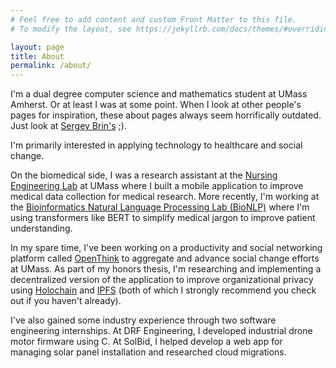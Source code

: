 ```yaml
---
# Feel free to add content and custom Front Matter to this file.
# To modify the layout, see https://jekyllrb.com/docs/themes/#overriding-theme-defaults

layout: page
title: About
permalink: /about/
---
```


I'm a dual degree computer science and mathematics student at UMass Amherst. Or at least I was at some point. When I look at other people's pages for inspiration, these about pages always seem horrifically outdated. Just look at [Sergey Brin's](http://infolab.stanford.edu/~sergey/resume.html) ;).  

I'm primarily interested in applying technology to healthcare and social change. 

On the biomedical side, I was a research assistant at the [Nursing Engineering Lab](https://people.umass.edu/ynoh/) at UMass where I built a mobile application to improve medical data collection for medical research. More recently, I'm working at the [Bioinformatics Natural Language Processing Lab (BioNLP)](https://bio-nlp.org/) where I'm using transformers like BERT to simplify medical jargon to improve patient understanding.

In my spare time, I've been working on a productivity and social networking platform called [OpenThink](https://www.openthink.org/) to aggregate and advance social change efforts at UMass. As part of my honors thesis, I'm researching and implementing a decentralized version of the application to improve organizational privacy using [Holochain](http://holochain.org/) and [IPFS](https://ipfs.io/) (both of which I strongly recommend you check out if you haven't already). 

I've also gained some industry experience through two software engineering internships. At DRF Engineering, I developed industrial drone motor firmware using C. At SolBid, I helped develop a web app for managing solar panel installation and researched cloud migrations.